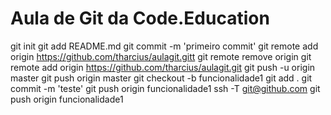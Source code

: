 # Aula de Git da Code.Education
git init
git add README.md
git commit -m 'primeiro commit'
git remote add origin https://github.com/tharcius/aulagit.gitt
git remote remove origin
git remote add origin https://github.com/tharcius/aulagit.git
git push -u origin master
git push origin master
git checkout -b funcionalidade1
git add .
git commit -m 'teste'
git push origin funcionalidade1
ssh -T git@github.com
git push origin funcionalidade1


